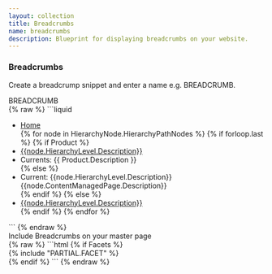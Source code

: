 ```yaml
---
layout: collection
title: Breadcrumbs
name: breadcrumbs
description: Blueprint for displaying breadcrumbs on your website.
---
```


### Breadcrumbs

Create a breadcrump snippet and enter a name e.g. BREADCRUMB. 

<div class="example-title">BREADCRUMB</div>
{% raw %}
```liquid
<nav aria-label="You are here:">
    <ul class="breadcrumbs">
        <li><a href="{{Endpoints.HomePage.Url}}">Home</a></li>
        {% for node in HierarchyNode.HierarchyPathNodes %}
            {% if forloop.last %}    
               {% if Product %}
                    <li><a href="{{node.NavigateUrl}}">{{node.HierarchyLevel.Description}}</a></li>  
                    <li><span class="show-for-sr">Currents: </span>{{ Product.Description }}</li>                            
                    {% else %}
                    <li><span class="show-for-sr">Current: </span>{{node.HierarchyLevel.Description}}{{node.ContentManagedPage.Description}} </li> 
                {% endif %}                    
                {% else %}
                    <li><a href="{{node.NavigateUrl}}">{{node.HierarchyLevel.Description}}</a></li> 
            {% endif %}
        {% endfor %}
    </ul>
</nav>
```
{% endraw %}

<div class="example-title">Include Breadcrumbs on your master page</div>
{% raw %}
```html
{% if Facets %}
    <div id="filters">
        {% include "PARTIAL.FACET" %}
    </div>
{% endif %}
```
{% endraw %}